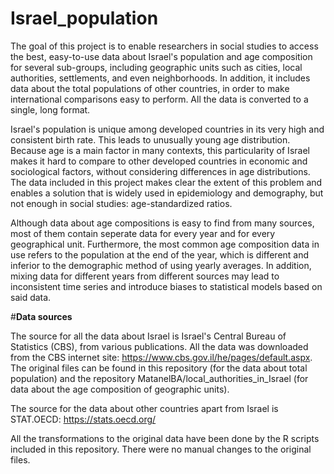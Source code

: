 # Israel_population
The goal of this project is to enable researchers in social studies to access the best, easy-to-use data about Israel's population and age composition for several sub-groups, including geographic units such as cities, local authorities, settlements, and even neighborhoods. In addition, it includes data about the total populations of other countries, in order to make international comparisons easy to perform. All the data is converted to a single, long format. 

Israel's population is unique among developed countries in its very high and consistent birth rate. This leads to unusually young age distribution. Because age is a main factor in many contexts, this particularity of Israel makes it hard to compare to other developed countries in economic and sociological factors, without considering differences in age distributions. The data included in this project makes clear the extent of this problem and enables a solution that is widely used in epidemiology and demography, but not enough in social studies: age-standardized ratios.

Although data about age compositions is easy to find from many sources, most of them contain seperate data for every year and for every geographical unit. Furthermore, the most common age composition data in use refers to the population at the end of the year, which is different and inferior to the demographic method of using yearly averages. In addition, mixing data for different years from different sources may lead to inconsistent time series and introduce biases to statistical models based on said data. 

#**Data sources**

The source for all the data about Israel is Israel's Central Bureau of Statistics (CBS), from various publications. All the data was downloaded from the CBS internet site: https://www.cbs.gov.il/he/pages/default.aspx.
The original files can be found in this repository (for the data about total population) and the repository MatanelBA/local_authorities_in_Israel  (for data about the age composition of geographic units).  

The source for the data about other countries apart from Israel is STAT.OECD:  https://stats.oecd.org/

All the transformations to the original data have been done by the R scripts included in this repository. There were no manual changes to the original files. 
